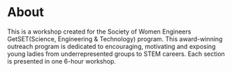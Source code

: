 # About

This is a workshop created for the Society of Women Engineers GetSET(Science, Engineering & Technology) program. This award-winning outreach program is dedicated to encouraging, motivating and exposing young ladies from underrepresented groups to STEM careers.  Each section is presented in one 6-hour workshop.